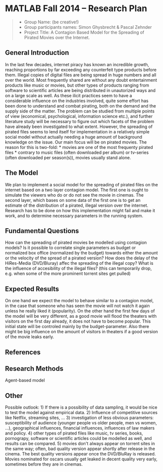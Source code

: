 # MATLAB Fall 2014 – Research Plan 

> * Group Name: (be creative!)
> * Group participants names: Simon Ghysbrecht & Pascal Zehnder
> * Project Title: A Contagion Based Model for the Spreading of Pirated Movies over the Internet.

## General Introduction

In the last few decades, internet piracy has known an incredible growth, reaching proportions by far exceeding any counterfeit type products before them. Illegal copies of digital files are being spread in huge numbers and all over the world. Most frequently shared are without any doubt entertainment products like music or movies, but other types of products ranging from software to scientific articles are being distributed in unautorized ways and on a large scale as well. As these ilicit practices seem to have a considerable influence on the industries involved, quite some effort has been done to understand and combat pirating, both on the demand and the supply side of the matter. The problem can be studied from multiple points of view (economical, psychological, information science etc.), and further literature study will be necessary to figure out which facets of the problem have already been investigated to what extent. However, the spreading of pirated files seems to lend itself for implementation in a relatively simple social model without actually needing a huge amount of background knowledge on the issue. Our main focus will be on pirated movies. The reason for this is two-fold:
 		* movies are one of the most frequenty pirated files
		* contrary to music files (often downloaded per album) or tv-series (often downloaded per season(s)), movies usually stand alone.


## The Model

We plan to implement a social model for the spreading of pirated files on the internet based on a two layer contagion model. The first one is ought to simulate the viewers who do or do not see the movie in cinemas. The second layer, which bases on some data of the first one is to get an estimate of the distribution of a pirated, illegal version over the internet.
Research has to be done on how this implementation might fail and make it work, and to determine necessary parameters in the running system.

## Fundamental Questions

How can the spreading of pirated movies be modelled using contagion models?
Is it possible to correlate single parameters as budget or normalized box office (normalized by the budget) towards either the amount or the velocity of the spread of a pirated version?
How does the delay of the HiRes-Media (DVD/Bluray) affec the spreading of the illegal copy?
What is the influence of accesibility of the illegal files? (this can temporarily drop, e.g. when some of 
the more prominent torrent sites get pulled)


## Expected Results

On one hand we expect the model to behave similar to a contagion model, in the case that someone who has seen the movie will not watch it again unless he really liked it (popularity). On the other hand the first few days of the model will be very different, as a good movie will flood the theaters with visitors on the first day already, it does not have to become popular. This initial state will be controled mainly by the budget-parameter.
Also there might be big influence on the amount of visitors in theaters if a good version of the movie leaks early.

## References 




## Research Methods

Agent-based model


## Other

Possible outlook: 1) If there is a possibility of data sampling, it would be nice to test the model against empirical data. 2) Influence of competitive sources like Netflix, streaming sites, ... 3) investigation of less obvious parameters: susceptibility of audience (younger people vs older people, men vs women, ...), geographical influences, financial influences, influences of law makers and policy. 4) other types of pirated files like music, tv series, books, pornograpy, software or scientific articles could be modelled as well, and results can be compared. 5) movies don't always appear on torrent sites in the same way; often, bad quality version appear shortly after release in the cinema. The best quality versions appear once the DVD/BluRay is released. Movies nominated for oscars usually get leaked in decent quality very 	early, sometimes before they are in cinemas.
